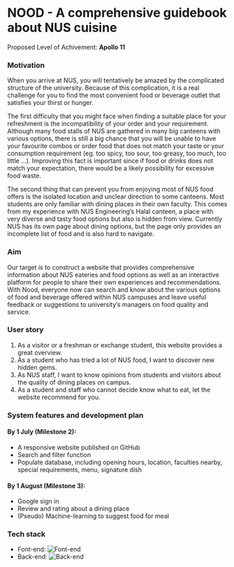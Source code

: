 NOOD - A comprehensive guidebook about NUS cuisine
==================================================
Proposed Level of Achivement: **Apollo 11**

### Motivation

When you arrive at NUS, you will tentatively be amazed by the complicated structure of the university. Because of this complication, it is a real challenge for you to find the most convenient food or beverage outlet that satisfies your thirst or hunger.

The first difficulty that you might face when finding a suitable place for your refreshment is the incompatibility of your order and your requirement. Although many food stalls of NUS are gathered in many big canteens with various options, there is still a big chance that you will be unable to have your favourite combos or order food that does not match your taste or your consumption requirement (eg. too spicy, too sour, too greasy, too much, too little …). Improving this fact is important since if food or drinks does not match your expectation, there would be a likely possibility for excessive food waste.  

The second thing that can prevent you from enjoying most of NUS food offers is the isolated location and unclear direction to some canteens. Most students are only familiar with dining places in their own faculty. This comes from my experience with NUS Engineering’s Halal canteen, a place with very diverse and tasty food options but also is hidden from view. Currently NUS has its own page about dining options, but the page only provides an incomplete  list of food and is also hard to navigate.

### Aim

Our target is to construct a website that provides comprehensive information about NUS eateries and food options as well as an interactive platform for people to share their own experiences and recommendations.  With Nood, everyone now can search and know about the various options of food and beverage offered within NUS campuses and leave useful feedback or suggestions to university’s managers on food quality and service. 

### User story
1. As a visitor or a freshman or exchange student, this website provides a great overview.
2. As a student who has tried a lot of NUS food, I want to discover new hidden gems.
3. As NUS staff, I want to know opinions from students and visitors about the quality of dining places on campus.
4. As a student and staff who cannot decide know what to eat, let the website recommend for you.

### System features and development plan

#### By 1 July (Milestone 2):
- A responsive website published on GitHub 
- Search and filter function
- Populate database, including opening hours, location, faculties nearby, special requirements, menu, signature dish
#### By 1 August (Milestone 3):
- Google sign in
- Review and rating about a dining place
- (Pseudo) Machine-learning to suggest food for meal

### Tech stack
- Font-end:
![Font-end](https://w7.pngwing.com/pngs/977/12/png-transparent-responsive-web-design-web-development-bootstrap-html-javascript-world-wide-web-text-trademark-logo.png)
- Back-end:
![Back-end](https://hevodata.com/blog/wp-content/uploads/2017/09/mn.png)






